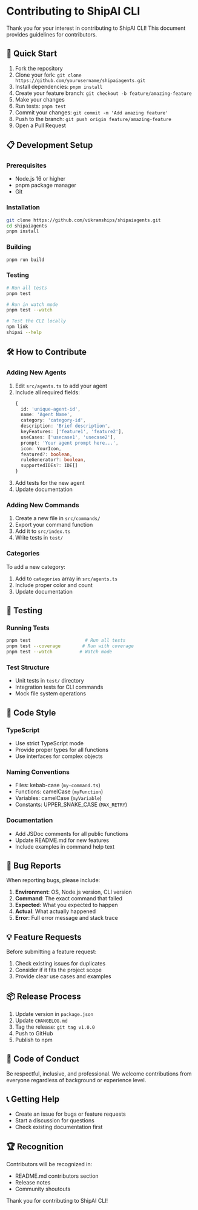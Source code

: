 # Contributing to ShipAI CLI

Thank you for your interest in contributing to ShipAI CLI! This document provides guidelines for contributors.

## 🚀 Quick Start

1. Fork the repository
2. Clone your fork: `git clone https://github.com/yourusername/shipaiagents.git`
3. Install dependencies: `pnpm install`
4. Create your feature branch: `git checkout -b feature/amazing-feature`
5. Make your changes
6. Run tests: `pnpm test`
7. Commit your changes: `git commit -m 'Add amazing feature'`
8. Push to the branch: `git push origin feature/amazing-feature`
9. Open a Pull Request

## 📋 Development Setup

### Prerequisites
- Node.js 16 or higher
- pnpm package manager
- Git

### Installation
```bash
git clone https://github.com/vikramships/shipaiagents.git
cd shipaiagents
pnpm install
```

### Building
```bash
pnpm run build
```

### Testing
```bash
# Run all tests
pnpm test

# Run in watch mode
pnpm test --watch

# Test the CLI locally
npm link
shipai --help
```

## 🛠️ How to Contribute

### Adding New Agents

1. Edit `src/agents.ts` to add your agent
2. Include all required fields:
   ```typescript
   {
     id: 'unique-agent-id',
     name: 'Agent Name',
     category: 'category-id',
     description: 'Brief description',
     keyFeatures: ['feature1', 'feature2'],
     useCases: ['usecase1', 'usecase2'],
     prompt: 'Your agent prompt here...',
     icon: YourIcon,
     featured?: boolean,
     ruleGenerator?: boolean,
     supportedIDEs?: IDE[]
   }
   ```
3. Add tests for the new agent
4. Update documentation

### Adding New Commands

1. Create a new file in `src/commands/`
2. Export your command function
3. Add it to `src/index.ts`
4. Write tests in `test/`

### Categories

To add a new category:
1. Add to `categories` array in `src/agents.ts`
2. Include proper color and count
3. Update documentation

## 🧪 Testing

### Running Tests
```bash
pnpm test                    # Run all tests
pnpm test --coverage        # Run with coverage
pnpm test --watch          # Watch mode
```

### Test Structure
- Unit tests in `test/` directory
- Integration tests for CLI commands
- Mock file system operations

## 📝 Code Style

### TypeScript
- Use strict TypeScript mode
- Provide proper types for all functions
- Use interfaces for complex objects

### Naming Conventions
- Files: kebab-case (`my-command.ts`)
- Functions: camelCase (`myFunction`)
- Variables: camelCase (`myVariable`)
- Constants: UPPER_SNAKE_CASE (`MAX_RETRY`)

### Documentation
- Add JSDoc comments for all public functions
- Update README.md for new features
- Include examples in command help text

## 🐛 Bug Reports

When reporting bugs, please include:

1. **Environment**: OS, Node.js version, CLI version
2. **Command**: The exact command that failed
3. **Expected**: What you expected to happen
4. **Actual**: What actually happened
5. **Error**: Full error message and stack trace

## 💡 Feature Requests

Before submitting a feature request:

1. Check existing issues for duplicates
2. Consider if it fits the project scope
3. Provide clear use cases and examples

## 📦 Release Process

1. Update version in `package.json`
2. Update `CHANGELOG.md`
3. Tag the release: `git tag v1.0.0`
4. Push to GitHub
5. Publish to npm

## 🤝 Code of Conduct

Be respectful, inclusive, and professional. We welcome contributions from everyone regardless of background or experience level.

## 📞 Getting Help

- Create an issue for bugs or feature requests
- Start a discussion for questions
- Check existing documentation first

## 🏆 Recognition

Contributors will be recognized in:
- README.md contributors section
- Release notes
- Community shoutouts

Thank you for contributing to ShipAI CLI!